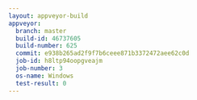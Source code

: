 ```yaml
---
layout: appveyor-build
appveyor:
  branch: master
  build-id: 46737605
  build-number: 625
  commit: e938b265ad2f9f7b6ceee871b3372472aee62c0d
  job-id: h8ltp94oopgveajm
  job-number: 3
  os-name: Windows
  test-result: 0
---
```

